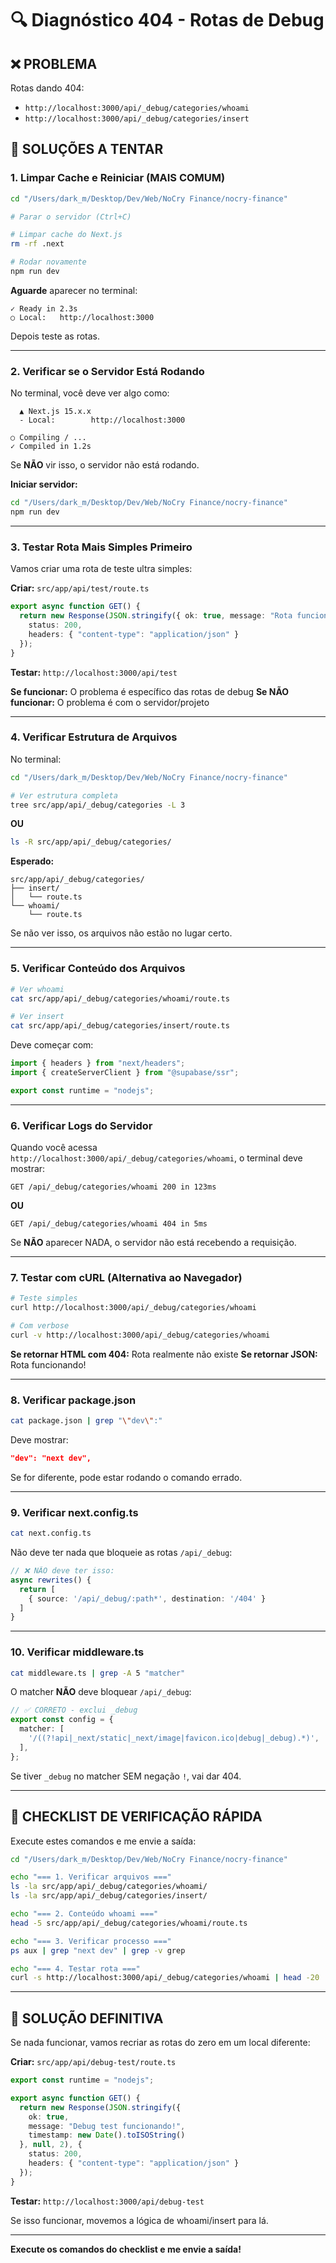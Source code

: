 # 🔍 Diagnóstico 404 - Rotas de Debug

## ❌ PROBLEMA
Rotas dando 404:
- `http://localhost:3000/api/_debug/categories/whoami`
- `http://localhost:3000/api/_debug/categories/insert`

## 🔧 SOLUÇÕES A TENTAR

### **1. Limpar Cache e Reiniciar (MAIS COMUM)**

```bash
cd "/Users/dark_m/Desktop/Dev/Web/NoCry Finance/nocry-finance"

# Parar o servidor (Ctrl+C)

# Limpar cache do Next.js
rm -rf .next

# Rodar novamente
npm run dev
```

**Aguarde** aparecer no terminal:
```
✓ Ready in 2.3s
○ Local:   http://localhost:3000
```

Depois teste as rotas.

---

### **2. Verificar se o Servidor Está Rodando**

No terminal, você deve ver algo como:
```
  ▲ Next.js 15.x.x
  - Local:        http://localhost:3000

○ Compiling / ...
✓ Compiled in 1.2s
```

Se **NÃO** vir isso, o servidor não está rodando.

**Iniciar servidor:**
```bash
cd "/Users/dark_m/Desktop/Dev/Web/NoCry Finance/nocry-finance"
npm run dev
```

---

### **3. Testar Rota Mais Simples Primeiro**

Vamos criar uma rota de teste ultra simples:

**Criar:** `src/app/api/test/route.ts`

```typescript
export async function GET() {
  return new Response(JSON.stringify({ ok: true, message: "Rota funcionando!" }), {
    status: 200,
    headers: { "content-type": "application/json" }
  });
}
```

**Testar:** `http://localhost:3000/api/test`

**Se funcionar:** O problema é específico das rotas de debug
**Se NÃO funcionar:** O problema é com o servidor/projeto

---

### **4. Verificar Estrutura de Arquivos**

No terminal:
```bash
cd "/Users/dark_m/Desktop/Dev/Web/NoCry Finance/nocry-finance"

# Ver estrutura completa
tree src/app/api/_debug/categories -L 3
```

**OU**

```bash
ls -R src/app/api/_debug/categories/
```

**Esperado:**
```
src/app/api/_debug/categories/
├── insert/
│   └── route.ts
└── whoami/
    └── route.ts
```

Se não ver isso, os arquivos não estão no lugar certo.

---

### **5. Verificar Conteúdo dos Arquivos**

```bash
# Ver whoami
cat src/app/api/_debug/categories/whoami/route.ts

# Ver insert
cat src/app/api/_debug/categories/insert/route.ts
```

Deve começar com:
```typescript
import { headers } from "next/headers";
import { createServerClient } from "@supabase/ssr";

export const runtime = "nodejs";
```

---

### **6. Verificar Logs do Servidor**

Quando você acessa `http://localhost:3000/api/_debug/categories/whoami`, o terminal deve mostrar:

```
GET /api/_debug/categories/whoami 200 in 123ms
```

**OU**

```
GET /api/_debug/categories/whoami 404 in 5ms
```

Se **NÃO** aparecer NADA, o servidor não está recebendo a requisição.

---

### **7. Testar com cURL (Alternativa ao Navegador)**

```bash
# Teste simples
curl http://localhost:3000/api/_debug/categories/whoami

# Com verbose
curl -v http://localhost:3000/api/_debug/categories/whoami
```

**Se retornar HTML com 404:** Rota realmente não existe
**Se retornar JSON:** Rota funcionando!

---

### **8. Verificar package.json**

```bash
cat package.json | grep "\"dev\":"
```

Deve mostrar:
```json
"dev": "next dev",
```

Se for diferente, pode estar rodando o comando errado.

---

### **9. Verificar next.config.ts**

```bash
cat next.config.ts
```

Não deve ter nada que bloqueie as rotas `/api/_debug`:

```typescript
// ❌ NÃO deve ter isso:
async rewrites() {
  return [
    { source: '/api/_debug/:path*', destination: '/404' }
  ]
}
```

---

### **10. Verificar middleware.ts**

```bash
cat middleware.ts | grep -A 5 "matcher"
```

O matcher **NÃO** deve bloquear `/api/_debug`:

```typescript
// ✅ CORRETO - exclui _debug
export const config = {
  matcher: [
    '/((?!api|_next/static|_next/image|favicon.ico|debug|_debug).*)',
  ],
};
```

Se tiver `_debug` no matcher SEM negação `!`, vai dar 404.

---

## 🎯 CHECKLIST DE VERIFICAÇÃO RÁPIDA

Execute estes comandos e me envie a saída:

```bash
cd "/Users/dark_m/Desktop/Dev/Web/NoCry Finance/nocry-finance"

echo "=== 1. Verificar arquivos ==="
ls -la src/app/api/_debug/categories/whoami/
ls -la src/app/api/_debug/categories/insert/

echo "=== 2. Conteúdo whoami ==="
head -5 src/app/api/_debug/categories/whoami/route.ts

echo "=== 3. Verificar processo ==="
ps aux | grep "next dev" | grep -v grep

echo "=== 4. Testar rota ==="
curl -s http://localhost:3000/api/_debug/categories/whoami | head -20
```

---

## 🚀 SOLUÇÃO DEFINITIVA

Se nada funcionar, vamos recriar as rotas do zero em um local diferente:

**Criar:** `src/app/api/debug-test/route.ts`

```typescript
export const runtime = "nodejs";

export async function GET() {
  return new Response(JSON.stringify({
    ok: true,
    message: "Debug test funcionando!",
    timestamp: new Date().toISOString()
  }, null, 2), {
    status: 200,
    headers: { "content-type": "application/json" }
  });
}
```

**Testar:** `http://localhost:3000/api/debug-test`

Se isso funcionar, movemos a lógica de whoami/insert para lá.

---

**Execute os comandos do checklist e me envie a saída!**

